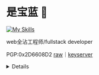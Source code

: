 # 是宝蓝 🐺

[![My Skills](https://skillicons.dev/icons?i=react,ts,windicss,nodejs,php,java,spring,kotlin,go,mongodb,mysql)](https://skillicons.dev)

web全沾工程师/fullstack developer

PGP:0x2D6608D2 [raw](https://raw.githubusercontent.com/Takaranoao/Takaranoao/main/public.key)｜[keyserver](https://keyserver.ubuntu.com/pks/lookup?search=0x2D6608D2&fingerprint=on&op=index)

<details>
  
- 不爱写README
- 起名困难户
- 拼错单词爱好者
- 擅长使用ByteCode和一堆反射增加代码可读性

| 可用语言   | 熟练度 |
|  ------  | ------ |
| 中文      | ✅     |
| 日本語    | ✅     |
| English  |(❌+✅)/2|

</details>



